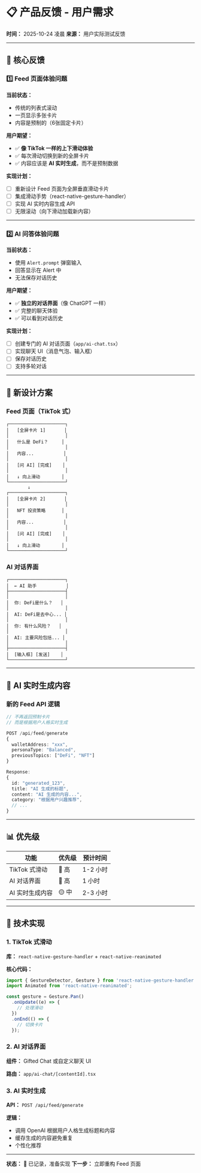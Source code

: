 # 📋 产品反馈 - 用户需求

**时间：** 2025-10-24 凌晨
**来源：** 用户实际测试反馈

---

## 🎯 核心反馈

### 1️⃣ Feed 页面体验问题

**当前状态：**
- 传统的列表式滚动
- 一页显示多张卡片
- 内容是预制的（6张固定卡片）

**用户期望：**
- ✅ **像 TikTok 一样的上下滑动体验**
- ✅ 每次滑动切换到新的全屏卡片
- ✅ 内容应该是 **AI 实时生成**，而不是预制数据

**实现计划：**
- [ ] 重新设计 Feed 页面为全屏垂直滑动卡片
- [ ] 集成滑动手势（react-native-gesture-handler）
- [ ] 实现 AI 实时内容生成 API
- [ ] 无限滚动（向下滑动加载新内容）

---

### 2️⃣ AI 问答体验问题

**当前状态：**
- 使用 `Alert.prompt` 弹窗输入
- 回答显示在 Alert 中
- 无法保存对话历史

**用户期望：**
- ✅ **独立的对话界面**（像 ChatGPT 一样）
- ✅ 完整的聊天体验
- ✅ 可以看到对话历史

**实现计划：**
- [ ] 创建专门的 AI 对话页面（`app/ai-chat.tsx`）
- [ ] 实现聊天 UI（消息气泡、输入框）
- [ ] 保存对话历史
- [ ] 支持多轮对话

---

## 🎨 新设计方案

### Feed 页面（TikTok 式）

```
┌─────────────────────┐
│   [全屏卡片 1]       │
│                     │
│   什么是 DeFi？     │
│                     │
│   内容...           │
│                     │
│   [问 AI] [完成]    │
│                     │
│   ↓ 向上滑动        │
└─────────────────────┘
        ↓
┌─────────────────────┐
│   [全屏卡片 2]       │
│                     │
│   NFT 投资策略      │
│                     │
│   内容...           │
│                     │
│   [问 AI] [完成]    │
│                     │
│   ↓ 向上滑动        │
└─────────────────────┘
```

### AI 对话界面

```
┌─────────────────────┐
│  ← AI 助手           │
├─────────────────────┤
│                     │
│  你: DeFi是什么？   │
│                     │
│  AI: DeFi是去中心... │
│                     │
│  你: 有什么风险？   │
│                     │
│  AI: 主要风险包括... │
│                     │
├─────────────────────┤
│  [输入框] [发送]    │
└─────────────────────┘
```

---

## 🔄 AI 实时生成内容

### 新的 Feed API 逻辑

```typescript
// 不再返回预制卡片
// 而是根据用户人格实时生成

POST /api/feed/generate
{
  walletAddress: "xxx",
  personaType: "Balanced", 
  previousTopics: ["DeFi", "NFT"]
}

Response:
{
  id: "generated_123",
  title: "AI 生成的标题",
  content: "AI 生成的内容...",
  category: "根据用户兴趣推荐",
  // ...
}
```

---

## 📊 优先级

| 功能 | 优先级 | 预计时间 |
|------|--------|----------|
| TikTok 式滑动 | 🔴 高 | 1-2 小时 |
| AI 对话界面 | 🔴 高 | 1 小时 |
| AI 实时生成内容 | 🟡 中 | 2-3 小时 |

---

## 🎯 技术实现

### 1. TikTok 式滑动
**库：** `react-native-gesture-handler` + `react-native-reanimated`

**核心代码：**
```typescript
import { GestureDetector, Gesture } from 'react-native-gesture-handler';
import Animated from 'react-native-reanimated';

const gesture = Gesture.Pan()
  .onUpdate((e) => {
    // 处理滑动
  })
  .onEnd(() => {
    // 切换卡片
  });
```

### 2. AI 对话界面
**组件：** Gifted Chat 或自定义聊天 UI

**路由：** `app/ai-chat/[contentId].tsx`

### 3. AI 实时生成
**API：** `POST /api/feed/generate`

**逻辑：**
- 调用 OpenAI 根据用户人格生成标题和内容
- 缓存生成的内容避免重复
- 个性化推荐

---

**状态：** 📝 已记录，准备实现
**下一步：** 立即重构 Feed 页面




